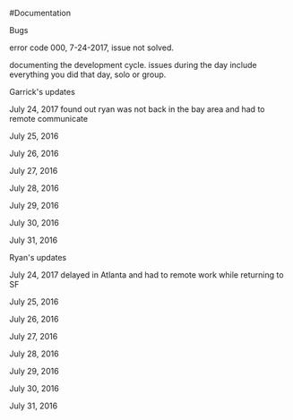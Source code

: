 #Documentation

Bugs
<!-- issue, time stamp, was issue solved?-->
error code 000, 7-24-2017, issue not solved.

<!-- ///////////////////////////////////////////////////////////////////////////////////////////////////// -->

documenting the development cycle. issues during the day
include everything you did that day, solo or group.

Garrick's updates

  July 24, 2017
    found out ryan was not back in the bay area and had to remote communicate

  July 25, 2016

  July 26, 2016

  July 27, 2016

  July 28, 2016

  July 29, 2016

  July 30, 2016

  July 31, 2016



<!-- ///////////////////////////////////////////////////////////////////////////////////////////////////// -->
Ryan's updates

July 24, 2017
  delayed in Atlanta and had to remote work while returning to SF

July 25, 2016

July 26, 2016

July 27, 2016

July 28, 2016

July 29, 2016

July 30, 2016

July 31, 2016
